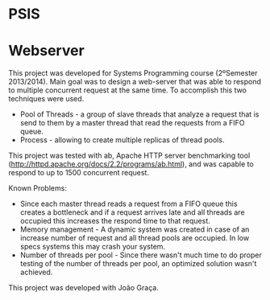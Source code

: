 # PSIS
# Webserver 
This project was developed for Systems Programming course (2ºSemester 2013/2014).
Main goal was to design a web-server that was able to respond to multiple concurrent request at the same time. To accomplish this two techniques were used.
* Pool of Threads - a group of slave threads that analyze a request that is send to them by a master thread that read the requests from a FIFO queue.
* Process - allowing to create multiple replicas of thread pools.

This project was tested with ab, Apache HTTP server benchmarking tool (http://httpd.apache.org/docs/2.2/programs/ab.html), and was capable to respond to up to 1500 concurrent request. 

Known Problems:
* Since each master thread reads a request from a FIFO queue this creates a bottleneck and if a request arrives late and all threads are occupied this increases the respond time to that request.
* Memory management -  A dynamic system was created in case of an increase number of request and all thread pools are occupied. In low specs systems this may crash your system.
* Number of threads per pool -  Since there wasn't much time to do proper testing of the number of threads per pool, an optimized solution wasn't achieved.

This project was developed with João Graça.
